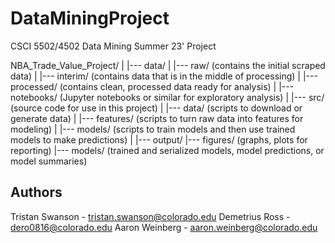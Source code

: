# DataMiningProject

CSCI 5502/4502 Data Mining Summer 23' Project


NBA_Trade_Value_Project/
|
|--- data/
|     |--- raw/ (contains the initial scraped data)
|     |--- interim/ (contains data that is in the middle of processing)
|     |--- processed/ (contains clean, processed data ready for analysis)
|
|--- notebooks/ (Jupyter notebooks or similar for exploratory analysis)
|
|--- src/ (source code for use in this project)
|     |--- data/ (scripts to download or generate data)
|     |--- features/ (scripts to turn raw data into features for modeling)
|     |--- models/ (scripts to train models and then use trained models to make predictions)
|
|--- output/
      |--- figures/ (graphs, plots for reporting)
      |--- models/ (trained and serialized models, model predictions, or model summaries)


## Authors
Tristan Swanson - tristan.swanson@colorado.edu
Demetrius Ross - dero0816@colorado.edu
Aaron Weinberg - aaron.weinberg@colorado.edu
